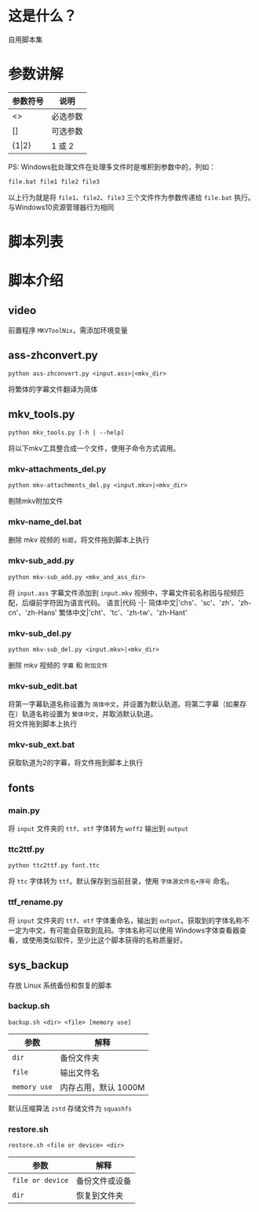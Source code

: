 # 这是什么？
自用脚本集

# 参数讲解
参数符号|说明
-|-
<>|必选参数
[]|可选参数
{1\|2}|1 或 2

PS: Windows批处理文件在处理多文件时是堆积到参数中的，列如：
```
file.bat file1 file2 file3
```
以上行为就是将 `file1`、`file2`、`file3` 三个文件作为参数传递给 `file.bat` 执行。与Windows10资源管理器行为相同

# 脚本列表

# 脚本介绍
## video
前置程序 `MKVToolNix`，需添加环境变量

## ass-zhconvert.py
```
python ass-zhconvert.py <input.ass>|<mkv_dir>
```
将繁体的字幕文件翻译为简体

## mkv_tools.py
```
python mkv_tools.py [-h | --help]
```
将以下mkv工具整合成一个文件，使用子命令方式调用。

### mkv-attachments_del.py
```
python mkv-attachments_del.py <input.mkv>|<mkv_dir>
```
剔除mkv附加文件

### mkv-name_del.bat
删除 mkv 视频的 `标题`，将文件拖到脚本上执行

### mkv-sub_add.py
```
python mkv-sub_add.py <mkv_and_ass_dir>
```
将 `input.ass` 字幕文件添加到 `input.mkv` 视频中，字幕文件前名称因与视频匹配，后缀前字符因为语言代码。
语言|代码
-|-
简体中文|'chs'、'sc'、'zh'、'zh-cn'、'zh-Hans'
繁体中文|'cht'、'tc'、'zh-tw'、'zh-Hant'

### mkv-sub_del.py
```
python mkv-sub_del.py <input.mkv>|<mkv_dir>
```
删除 mkv 视频的 `字幕` 和 `附加文件`


### mkv-sub_edit.bat
将第一字幕轨道名称设置为 `简体中文`，并设置为默认轨道。将第二字幕（如果存在）轨道名称设置为 `繁体中文`，并取消默认轨道。  
将文件拖到脚本上执行
### mkv-sub_ext.bat
获取轨道为2的字幕，将文件拖到脚本上执行

## fonts
### main.py
将 `input` 文件夹的 `ttf`、`otf` 字体转为 `woff2` 输出到 `output`

### ttc2ttf.py
```
python ttc2ttf.py font.ttc 
```
将 `ttc` 字体转为 `ttf`。默认保存到当前目录，使用 `字体源文件名+序号` 命名。

### ttf_rename.py
将 `input` 文件夹的 `ttf`、`otf` 字体重命名，输出到 `output`。获取到的字体名称不一定为中文，有可能会获取到乱码。字体名称可以使用 Windows字体查看器查看，或使用类似软件，至少比这个脚本获得的名称质量好。

## sys_backup
存放 Linux 系统备份和恢复的脚本

### backup.sh
```
backup.sh <dir> <file> [memory use]
```
参数|解释
-|-
`dir`|备份文件夹
`file`|输出文件名
`memory use`|内存占用，默认 1000M

默认压缩算法 `zstd` 存储文件为 `squashfs`

### restore.sh
```
restore.sh <file or device> <dir>
```
参数|解释
-|-
`file or device`|备份文件或设备
`dir`|恢复到文件夹
